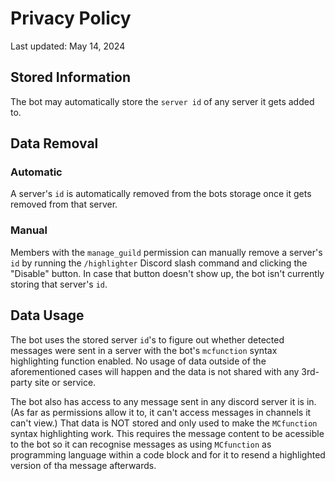 Privacy Policy
====================

Last updated: May 14, 2024

## Stored Information
The bot may automatically store the `server id` of any server it gets added to.

## Data Removal
### Automatic
A server's `id` is automatically removed from the bots storage once it gets removed from that server.

### Manual
Members with the `manage_guild` permission can manually remove a server's `id` by running the `/highlighter` Discord slash command and clicking the "Disable" button. In case that button doesn't show up, the bot isn't currently storing that server's `id`.

## Data Usage
The bot uses the stored server `id`'s to figure out whether detected messages were sent in a server with the bot's `mcfunction` syntax highlighting function enabled. No usage of data outside of the aforementioned cases will happen and the data is not shared with any 3rd-party site or service.

The bot also has access to any message sent in any discord server it is in. (As far as permissions allow it to, it can't access messages in channels it can't view.) That data is NOT stored and only used to make the `MCfunction` syntax highlighting work. This requires the message content to be acessible to the bot so it can recognise messages as using `MCfunction` as programming language within a code block and for it to resend a highlighted version of tha message afterwards.
